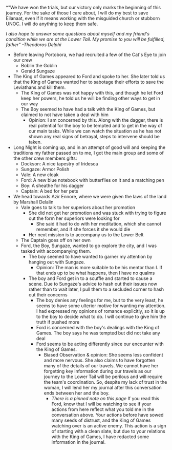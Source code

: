 *"We have won the trials, but our victory only marks the beginning of this journey. For the sake of those I care about, I will do my best to save Eilanaat, even if it means working with the misguided church or stubborn UNOC. I will do anything to keep them safe. 

*I also hope to answer some questions about myself and my friend's condition while we are at the Lower Tail. My promise to you will be fulfilled, father" -Theodoros Delphi*

- Before leaving Portobora, we had recruited a few of the Cat's Eye to join our crew
	-  Boblin the Goblin
	- Gerald Sungaze
- The King of Games appeared to Ford and spoke to her. She later told us that the King of Games wanted her to sabotage their efforts to save the Leviathans and kill them.
	- The King of Games was not happy with this, and though he let Ford keep her powers, he told us he will be finding other ways to get in our way 
	- The Boy seemed to have had a talk with the King of Games, but claimed to not have taken a deal with him
		- Opinion: I am concerned by this. Along with the dagger, there is real potential for the boy to be tempted and to get in the way of our main tasks. While we can watch the situation as he has not shown any real signs of betrayal, steps to intervene should be taken.
- Long Night is coming up, and in an attempt of good will and keeping the traditions my father passed on to me, I got the main group and some of the other crew members gifts:
	- Dockson: A nice tapestry of Iridesca
	- Sungaze: Armor Polish
	- Vale: A new cloak
	- Ford: A new blue notebook with butterflies on it and a matching pen
	- Boy: A sheathe for his dagger
	- Captain: A bed for her pets
- We head towards Azir Ennore, where we were given the laws of the land by Marshall Delalin
	- Vale goes to talk to her superiors about her promotion
		- She did not get her promotion and was stuck with trying to figure out the form her superiors were looking for
			- She said it had to do with her meditation, which she cannot remember, and if she forces it she would die
		- Her next mission is to accompany us to the Lower Belt
	- The Captain goes off on her own
	- Ford, the Boy, Sungaze, wanted to go explore the city, and I was tasked with accompanying them. 
		- The boy seemed to have wanted to garner my attention by hanging out with Sungaze.
			- Opinion: The man is more suitable to be his mentor than I. If that ends up to be what happens, then I have no qualms
		- The boy and Ford get in to a scuffle and started to cause a scene. Due to Sungaze's advice to hash out their issues now rather than to wait later, I pull them to a secluded corner to hash out their concerns
			- The boy denies any feelings for me, but to the very least, he seems to have some ulterior motive for wanting my attention. I had expressed my opinions of romance explicitly, so it is up to the boy to decide what to do. I will continue to give him the truth if pushed more
			- Ford is concerned with the boy's dealings with the King of Games. The boy says he was tempted but did not take any deal
			- Ford seems to be acting differently since our encounter with the King of Games.
				- Biased Observation & opinion: She seems less confident and more nervous. She also claims to have forgotten many of the details of our travels. We cannot have her forgetting key information during our travels as our journey to the Lower Tail will be perilous and will require the team's coordination. So, despite my lack of trust in the woman, I will lend her my journal after this conversation ends between her and the boy. 
					- *There is a pinned note on this page* If you read this Ford, know that I will be watching to see if your actions from here reflect what you told me in the conversation above. Your actions before have sowed many seeds of distrust, and the King of Games watching over is an active enemy. This action is a sign of starting with a clean slate, but due to your relations with the King of Games, I have redacted some information in the journal. 